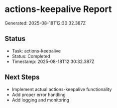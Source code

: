# actions-keepalive Report

Generated: 2025-08-18T12:30:32.387Z

## Status
- Task: actions-keepalive
- Status: Completed
- Timestamp: 2025-08-18T12:30:32.387Z

## Next Steps
- Implement actual actions-keepalive functionality
- Add proper error handling
- Add logging and monitoring
